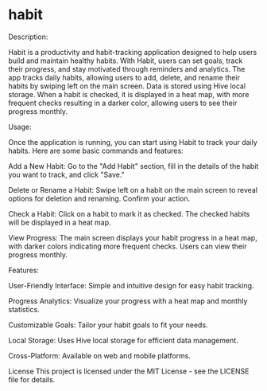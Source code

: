 # habit


Description:

Habit is a productivity and habit-tracking application designed to help users build and maintain healthy habits. With Habit, users can set goals, track their progress, and stay motivated through reminders and analytics. The app tracks daily habits, allowing users to add, delete, and rename their habits by swiping left on the main screen. Data is stored using Hive local storage. When a habit is checked, it is displayed in a heat map, with more frequent checks resulting in a darker color, allowing users to see their progress monthly.

Usage:

Once the application is running, you can start using Habit to track your daily habits. Here are some basic commands and features:

Add a New Habit:
Go to the "Add Habit" section, fill in the details of the habit you want to track, and click "Save."

Delete or Rename a Habit:
Swipe left on a habit on the main screen to reveal options for deletion and renaming. Confirm your action.

Check a Habit:
Click on a habit to mark it as checked. The checked habits will be displayed in a heat map.

View Progress:
The main screen displays your habit progress in a heat map, with darker colors indicating more frequent checks. Users can view their progress monthly.

Features: 

User-Friendly Interface: Simple and intuitive design for easy habit tracking.

Progress Analytics: Visualize your progress with a heat map and monthly statistics.

Customizable Goals: Tailor your habit goals to fit your needs.

Local Storage: Uses Hive local storage for efficient data management.

Cross-Platform: Available on web and mobile platforms.




License
This project is licensed under the MIT License - see the LICENSE file for details.
